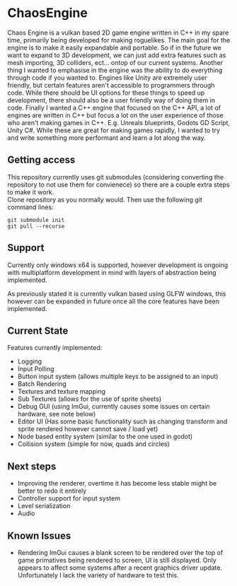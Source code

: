 # ChaosEngine

Chaos Engine is a vulkan based 2D game engine written in C++ in my spare time, primarily being developed for making roguelikes. The main goal for the engine is to make it easily expandable and portable. So if in the future we want to expand to 3D development, we can just add extra features such as mesh importing, 3D colliders, ect... ontop of our current systems. Another thing I wanted to emphasise in the engine was the ability to do everything through code if you wanted to. Engines like Unity are extremely user friendly, but certain features aren't accessible to programmers through code. While there should be UI options for these things to speed up development, there should also be a user friendly way of doing them in code. Finally I wanted a C++ engine that focused on the C++ API, a lot of engines are written in C++ but focus a lot on the user experience of those who aren't making games in C++. E.g. Unreals blueprints, Godots GD Script, Unity C#. While these are great for making games rapidly, I wanted to try and write something more performant and learn a lot along the way.

## Getting access
This repository currently uses git submodules (considering converting the repository to not use them for convienece) so there are a couple extra steps to make it work.  
Clone repository as you normally would. Then use the following git command lines:

<pre><code>git submodule init  
git pull --recurse 
</code></pre>


## Support
Currently only windows x64 is supported, however development is ongoing with multiplatform development in mind with layers of abstraction being implemented.

As previously stated it is currently vulkan based using GLFW windows, this however can be expanded in future once all the core features have been implemented.

## Current State
Features currently implemented:
* Logging
* Input Polling
* Button input system (allows multiple keys to be assigned to an input)
* Batch Rendering
* Textures and texture mapping
* Sub Textures (allows for the use of sprite sheets)
* Debug GUI (using ImGui, currently causes some issues on certain hardware, see note below)
* Editor UI (Has some basic functionality such as changing transform and sprite rendered however cannot save / load yet)
* Node based entity system (similar to the one used in godot)
* Collision system (simple for now, quads and circles)

## Next steps
* Improving the renderer, overtime it has become less stable might be better to redo it entirely
* Controller support for input system
* Level serialization
* Audio

## Known Issues
* Rendering ImGui causes a blank screen to be rendered over the top of game primatives being rendered to screen, UI is still displayed. Only appears to affect some systems after a recent graphics driver update. Unfortunately I lack the variety of hardware to test this.
